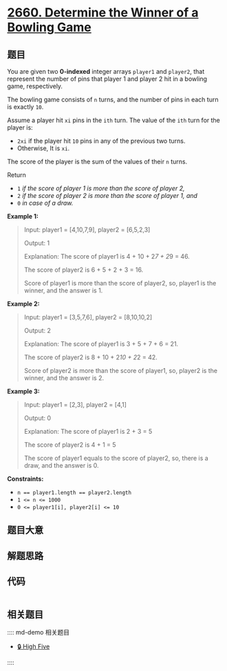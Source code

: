 # [2660. Determine the Winner of a Bowling Game](https://leetcode.com/problems/determine-the-winner-of-a-bowling-game/)

## 题目

You are given two **0-indexed** integer arrays `player1` and `player2`, that
represent the number of pins that player 1 and player 2 hit in a bowling game,
respectively.

The bowling game consists of `n` turns, and the number of pins in each turn is
exactly `10`.

Assume a player hit `xi` pins in the `ith` turn. The value of the `ith` turn
for the player is:

  * `2xi` if the player hit `10` pins in any of the previous two turns.
  * Otherwise, It is `xi`.

The score of the player is the sum of the values of their `n` turns.

Return

  * `1` _if the score of player 1 is more than the score of player 2,_
  * `2` _if the score of player 2 is more than the score of player 1, and_
  * `0` _in case of a draw._



**Example 1:**

> Input: player1 = [4,10,7,9], player2 = [6,5,2,3]
> 
> Output: 1
> 
> Explanation: The score of player1 is 4 + 10 + 2*7 + 2*9 = 46.
> 
> The score of player2 is 6 + 5 + 2 + 3 = 16.
> 
> Score of player1 is more than the score of player2, so, player1 is the winner, and the answer is 1.

**Example 2:**

> Input: player1 = [3,5,7,6], player2 = [8,10,10,2]
> 
> Output: 2
> 
> Explanation: The score of player1 is 3 + 5 + 7 + 6 = 21.
> 
> The score of player2 is 8 + 10 + 2*10 + 2*2 = 42.
> 
> Score of player2 is more than the score of player1, so, player2 is the winner, and the answer is 2.

**Example 3:**

> Input: player1 = [2,3], player2 = [4,1]
> 
> Output: 0
> 
> Explanation: The score of player1 is 2 + 3 = 5
> 
> The score of player2 is 4 + 1 = 5
> 
> The score of player1 equals to the score of player2, so, there is a draw, and the answer is 0.
> 
> 

**Constraints:**

  * `n == player1.length == player2.length`
  * `1 <= n <= 1000`
  * `0 <= player1[i], player2[i] <= 10`


## 题目大意

## 解题思路

## 代码

```javascript

```

## 相关题目

:::: md-demo 相关题目
- [🔒 High Five](https://leetcode.com/problems/high-five)

::::
